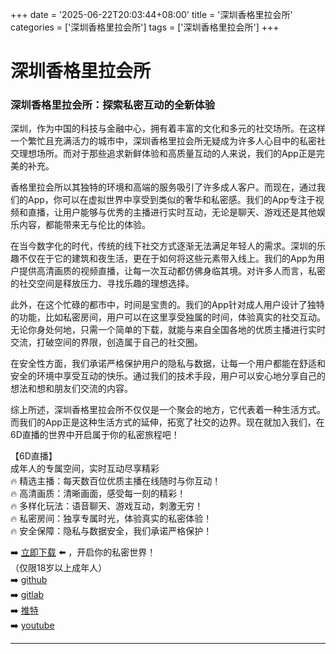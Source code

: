 +++
date = '2025-06-22T20:03:44+08:00'
title = '深圳香格里拉会所'
categories = ['深圳香格里拉会所']
tags = ['深圳香格里拉会所']
+++

# 深圳香格里拉会所

### 深圳香格里拉会所：探索私密互动的全新体验

深圳，作为中国的科技与金融中心，拥有着丰富的文化和多元的社交场所。在这样一个繁忙且充满活力的城市中，深圳香格里拉会所无疑成为许多人心目中的私密社交理想场所。而对于那些追求新鲜体验和高质量互动的人来说，我们的App正是完美的补充。

香格里拉会所以其独特的环境和高端的服务吸引了许多成人客户。而现在，通过我们的App，你可以在虚拟世界中享受到类似的奢华和私密感。我们的App专注于视频和直播，让用户能够与优秀的主播进行实时互动，无论是聊天、游戏还是其他娱乐内容，都能带来无与伦比的体验。

在当今数字化的时代，传统的线下社交方式逐渐无法满足年轻人的需求。深圳的乐趣不仅在于它的建筑和夜生活，更在于如何将这些元素带入线上。我们的App为用户提供高清画质的视频直播，让每一次互动都仿佛身临其境。对许多人而言，私密的社交空间是释放压力、寻找乐趣的理想选择。

此外，在这个忙碌的都市中，时间是宝贵的。我们的App针对成人用户设计了独特的功能，比如私密房间，用户可以在这里享受独属的时间，体验真实的社交互动。无论你身处何地，只需一个简单的下载，就能与来自全国各地的优质主播进行实时交流，打破空间的界限，创造属于自己的社交圈。

在安全性方面，我们承诺严格保护用户的隐私与数据，让每一个用户都能在舒适和安全的环境中享受互动的快乐。通过我们的技术手段，用户可以安心地分享自己的想法和想和朋友们交流的内容。

综上所述，深圳香格里拉会所不仅仅是一个聚会的地方，它代表着一种生活方式。而我们的App正是这种生活方式的延伸，拓宽了社交的边界。现在就加入我们，在6D直播的世界中开启属于你的私密旅程吧！

【6D直播】  
成年人的专属空间，实时互动尽享精彩  
🔥 精选主播：每天数百位优质主播在线随时与你互动！  
🔥 高清画质：清晰画面，感受每一刻的精彩！  
🔥 多样化玩法：语音聊天、游戏互动，刺激无穷！  
🔥 私密房间：独享专属时光，体验真实的私密体验！  
🔥 安全保障：隐私与数据安全，我们承诺严格保护！

➡️ [立即下载](https://down123.s3.ap-east-1.amazonaws.com/down/down.html?channelCode=blog) ⬅️ ，开启你的私密世界！  
（仅限18岁以上成年人）  
➡️ [github](https://aldult-live.github.io/)  
➡️ [gitlab](https://seo-09598d.gitlab.io/)  
➡️ [推特](https://x.com/wegame33)  
➡️ [youtube](https://www.youtube.com/@6Dlive)

---
